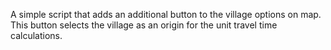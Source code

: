 A simple script that adds an additional button to the village options on map. This button selects the village as an origin for the unit travel time calculations.